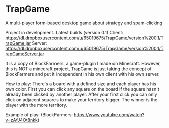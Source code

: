 # TrapGame
A multi-player form-based desktop game about strategy and spam-clicking

Project in development. Latest builds (version 0.1)
Client: https://dl.dropboxusercontent.com/u/65019675/TrapGame/version%200.1/TrapGame.jar
Server: https://dl.dropboxusercontent.com/u/65019675/TrapGame/version%200.1/TrapGameServer.jar

It is a copy of BlockFarmers, a game-plugin I made on Minecraft.
However, this is NOT a minecraft project, TrapGame is just taking
the concept of BlockFarmers and put it independent in his own client
with his own server.

How to play:
There's a board with a defined size and each player has his own color.
First you can click any square on the board if the square hasn't already
been clicked by another player. After your first click you can only click
on adjacent squares to make your territory bigger. The winner is the player
with the more territory.

Example of play: (BlockFarmers: https://www.youtube.com/watch?v=zAfJ4Ot8nkk)



